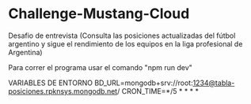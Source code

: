 # Challenge-Mustang-Cloud
Desafio de entrevista (Consulta las posiciones actualizadas del fútbol argentino y sigue el rendimiento de los equipos en la liga profesional de Argentina)

Para correr el programa usar el comando "npm run dev"

VARIABLES DE ENTORNO 
BD_URL=mongodb+srv://root:1234@tabla-posiciones.rpknsys.mongodb.net/
CRON_TIME=*/5 * * * *
